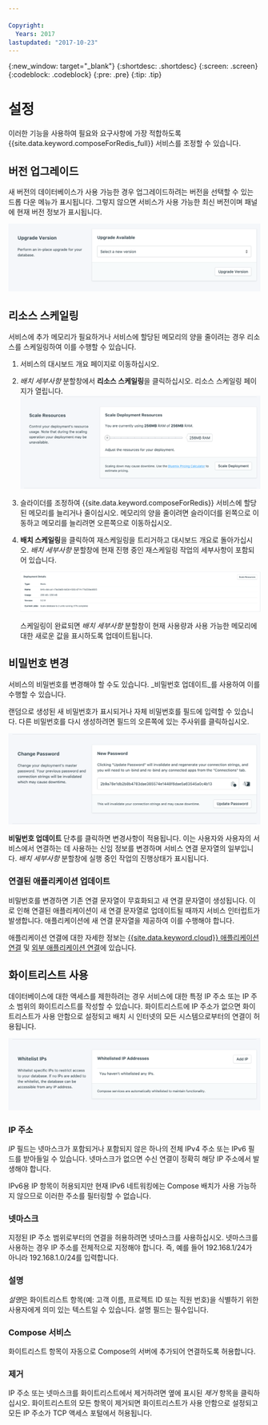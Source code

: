 ```yaml
---

Copyright:
  Years: 2017
lastupdated: "2017-10-23"
---
```


{:new_window: target="_blank"}
{:shortdesc: .shortdesc}
{:screen: .screen}
{:codeblock: .codeblock}
{:pre: .pre}
{:tip: .tip}

# 설정

이러한 기능을 사용하여 필요와 요구사항에 가장 적합하도록 {{site.data.keyword.composeForRedis_full}} 서비스를 조정할 수 있습니다.


## 버전 업그레이드

새 버전의 데이터베이스가 사용 가능한 경우 업그레이드하려는 버전을 선택할 수 있는 드롭 다운 메뉴가 표시됩니다. 그렇지 않으면 서비스가 사용 가능한 최신 버전이며 패널에 현재 버전 정보가 표시됩니다.

![버전 패널](./images/redis-version-show.png "버전 패널")


## 리소스 스케일링

서비스에 추가 메모리가 필요하거나 서비스에 할당된 메모리의 양을 줄이려는 경우 리소스를 스케일링하여 이를 수행할 수 있습니다.

1. 서비스의 대시보드 개요 페이지로 이동하십시오.
2. _배치 세부사항_ 분할창에서 **리소스 스케일링**을 클릭하십시오. 리소스 스케일링 페이지가 열립니다.
    ![리소스 스케일링 페이지](./images/redis-scale-show.png "리소스 스케일링 페이지")
3. 슬라이더를 조정하여 {{site.data.keyword.composeForRedis}} 서비스에 할당된 메모리를 늘리거나 줄이십시오. 메모리의 양을 줄이려면 슬라이더를 왼쪽으로 이동하고 메모리를 늘리려면 오른쪽으로 이동하십시오.
4. **배치 스케일링**을 클릭하여 재스케일링을 트리거하고 대시보드 개요로 돌아가십시오. _배치 세부사항_ 분할창에 현재 진행 중인 재스케일링 작업의 세부사항이 포함되어 있습니다.

    ![하나의 실행 중인 작업을 표시하는 배치 세부사항 분할창](./images/jobs_scaling.png "데이터베이스를 2개의 단위로 스케일링하는 하나의 실행 중인 작업을 표시하는 배치 세부사항 분할창")

    스케일링이 완료되면 _배치 세부사항_ 분할창이 현재 사용량과 사용 가능한 메모리에 대한 새로운 값을 표시하도록 업데이트됩니다.


## 비밀번호 변경

서비스의 비밀번호를 변경해야 할 수도 있습니다. _비밀번호 업데이트_를 사용하여 이를 수행할 수 있습니다. 

랜덤으로 생성된 새 비밀번호가 표시되거나 자체 비밀번호를 필드에 입력할 수 있습니다. 다른 비밀번호를 다시 생성하려면 필드의 오른쪽에 있는 주사위를 클릭하십시오. 
  
![Redis 비밀번호 업데이트](./images/redis-update-password.png "자동 비밀번호 생성기")

**비밀번호 업데이트** 단추를 클릭하면 변경사항이 적용됩니다. 이는 사용자와 사용자의 서비스에서 연결하는 데 사용하는 신임 정보를 변경하며 서비스 연결 문자열의 일부입니다. _배치 세부사항_ 분할창에 실행 중인 작업의 진행상태가 표시됩니다.

### 연결된 애플리케이션 업데이트

비밀번호를 변경하면 기존 연결 문자열이 무효화되고 새 연결 문자열이 생성됩니다. 이로 인해 연결된 애플리케이션이 새 연결 문자열로 업데이트될 때까지 서비스 인터럽트가 발생합니다. 애플리케이션에 새 연결 문자열을 제공하여 이를 수행해야 합니다.

애플리케이션 연결에 대한 자세한 정보는 [{{site.data.keyword.cloud}} 애플리케이션 연결](./connecting-bluemix-app.html) 및 [외부 애플리케이션 연결](./connecting-external.html)에 있습니다.


## 화이트리스트 사용

데이터베이스에 대한 액세스를 제한하려는 경우 서비스에 대한 특정 IP 주소 또는 IP 주소 범위의 화이트리스트를 작성할 수 있습니다. 화이트리스트에 IP 주소가 없으면 화이트리스트가 사용 안함으로 설정되고 배치 시 인터넷의 모든 시스템으로부터의 연결이 허용됩니다.

![IP 화이트리스트 작성](./images/redis-whitelist-show.png "화이트리스트 필드")

### IP 주소
*IP* 필드는 넷마스크가 포함되거나 포함되지 않은 하나의 전체 IPv4 주소 또는 IPv6 필드를 받아들일 수 있습니다. 넷마스크가 없으면 수신 연결이 정확히 해당 IP 주소에서 발생해야 합니다. 

IPv6용 IP 항목이 허용되지만 현재 IPv6 네트워킹에는 Compose 배치가 사용 가능하지 않으므로 이러한 주소를 필터링할 수 없습니다.


### 넷마스크
지정된 IP 주소 범위로부터의 연결을 허용하려면 넷마스크를 사용하십시오. 넷마스크를 사용하는 경우 IP 주소를 전체적으로 지정해야 합니다. 즉, 예를 들어 192.168.1/24가 아니라 192.168.1.0/24를 입력합니다.

### 설명
*설명*은 화이트리스트 항목(예: 고객 이름, 프로젝트 ID 또는 직원 번호)을 식별하기 위한 사용자에게 의미 있는 텍스트일 수 있습니다. 설명 필드는 필수입니다.

### Compose 서비스
화이트리스트 항목이 자동으로 Compose의 서버에 추가되어 연결하도록 허용합니다.

### 제거
IP 주소 또는 넷마스크를 화이트리스트에서 제거하려면 옆에 표시된 *제거* 항목을 클릭하십시오.
화이트리스트의 모든 항목이 제거되면 화이트리스트가 사용 안함으로 설정되고 모든 IP 주소가 TCP 액세스 포털에서 허용됩니다.
